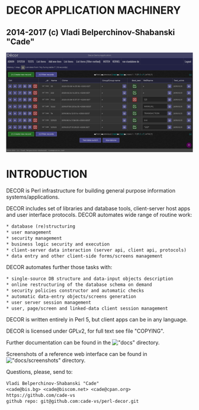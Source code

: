 


#  DECOR APPLICATION MACHINERY
##   2014-2017 (c) Vladi Belperchinov-Shabanski "Cade"

![DECOR Screenshot](docs/screenshots/decor_2021-04-16_list_my_funny_table_16_records.png)

#  INTRODUCTION

DECOR is Perl infrastructure for building general purpose information
systems/applications.

DECOR includes set of libraries and database tools, client-server host apps
and user interface protocols. DECOR automates wide range of routine work:

    * database (re)structuring
    * user management
    * security management
    * business logic security and execution
    * client-server data interaction (server api, client api, protocols)
    * data entry and other client-side forms/screens management

DECOR automates further those tasks with:

    * single-source DB structure and data-input objects description
    * online restructuring of the database schema on demand
    * security policies constructor and automatic checks
    * automatic data-entry objects/screens generation
    * user server session management
    * user, page/screen and linked-data client session management

DECOR is written entirely in Perl 5, but client apps can be in any language.

DECOR is licensed under GPLv2, for full text see file "COPYING".

Further documentation can be found in the !["docs"](docs) directory.

Screenshots of a reference web interface can be found in 
!["docs/screenshots"](docs/screenshots) directory.

Questions, please, send to:

    Vladi Belperchinov-Shabanski "Cade"
    <cade@bis.bg> <cade@biscom.net> <cade@cpan.org>
    https://github.com/cade-vs
    github repo: git@github.com:cade-vs/perl-decor.git
